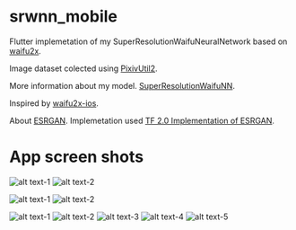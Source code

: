 # srwnn_mobile
 Flutter implemetation of my SuperResolutionWaifuNeuralNetwork based on [waifu2x](https://github.com/nagadomi/waifu2x).
 
 Image dataset colected using [PixivUtil2](https://github.com/Nandaka/PixivUtil2).
 
 More information about my model. [SuperResolutionWaifuNN](https://github.com/Exusai/SuperResolutionWaifuNN).
 
 Inspired by [waifu2x-ios](https://github.com/imxieyi/waifu2x-ios).
 
 About [ESRGAN](https://github.com/xinntao/ESRGAN). Implemetation used [TF 2.0 Implementation of ESRGAN](https://github.com/captain-pool/GSOC/tree/master/E2_ESRGAN).
 
# App screen shots
 ![alt text-1](https://github.com/Exusai/srwnn_mobile/blob/master/srwnnScrenShots/Screenshot_1599929095.png?raw=true) ![alt text-2](https://github.com/Exusai/srwnn_mobile/blob/master/srwnnScrenShots/Screenshot_1599929015.png?raw=true)
 
 ![alt text-1](https://github.com/Exusai/srwnn_mobile/blob/master/srwnnScrenShots/Screenshot_1599929327.png?raw=true) ![alt text-2](https://github.com/Exusai/srwnn_mobile/blob/master/srwnnScrenShots/Screenshot_1599929500.png?raw=true)
 
 ![alt text-1](https://github.com/Exusai/srwnn_mobile/blob/master/srwnnScrenShots/Screenshot_1599929623.png?raw=true) ![alt text-2](https://github.com/Exusai/srwnn_mobile/blob/master/srwnnScrenShots/Screenshot_1599929639.png?raw=true) ![alt text-3](https://github.com/Exusai/srwnn_mobile/blob/master/srwnnScrenShots/Screenshot_1599929660.png?raw=true) ![alt text-4](https://github.com/Exusai/srwnn_mobile/blob/master/srwnnScrenShots/Screenshot_1599929666.png?raw=true) ![alt text-5](https://github.com/Exusai/srwnn_mobile/blob/master/srwnnScrenShots/Screenshot_1599929670.png?raw=true)
